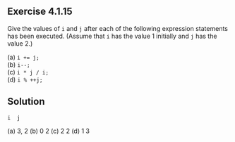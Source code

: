## Exercise 4.1.15
Give the values of `i` and `j` after each of the following expression statements
has been executed. (Assume that `i` has the value 1 initially and `j` has the
value 2.)

(a) `i += j;`  
(b) `i--;`  
(c) `i * j / i;`  
(d) `i % ++j;`

## Solution
    i  j
(a) 3, 2
(b) 0  2
(c) 2  2 
(d) 1  3
